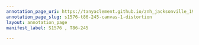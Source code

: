```yaml
---
annotation_page_uri: https://tanyaclement.github.io/znh_jacksonville_1939/annotations/s1576-t86-245-canvas-1-distortion.json
annotation_page_slug: s1576-t86-245-canvas-1-distortion
layout: annotation_page
manifest_label: S1576 , T86-245

---
```

